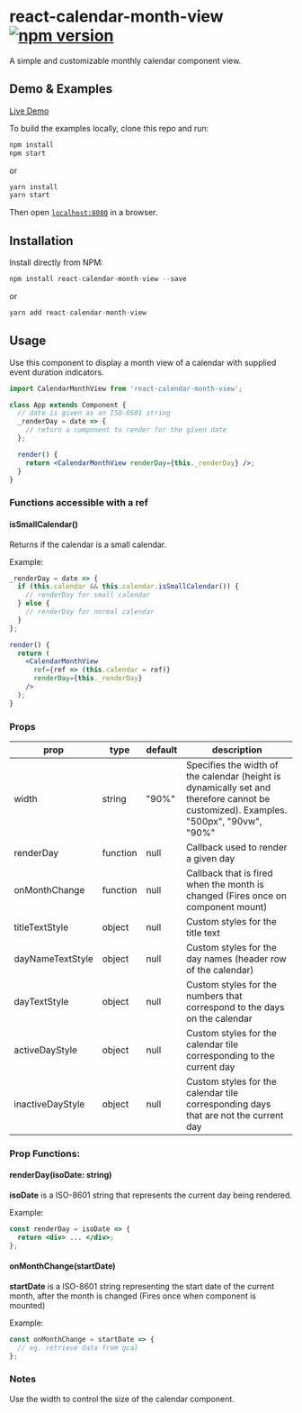 # react-calendar-month-view [![npm version](https://badge.fury.io/js/react-calendar-month-view.svg)](https://badge.fury.io/js/react-calendar-month-view)

A simple and customizable monthly calendar component view.

## Demo & Examples

[Live Demo](https://alwyntan.github.io/react-calendar-month-view/)

To build the examples locally, clone this repo and run:

```js
npm install
npm start
```

or

```js
yarn install
yarn start
```

Then open [`localhost:8080`](http://localhost:8080) in a browser.

## Installation

Install directly from NPM:

```js
npm install react-calendar-month-view --save
```

or

```js
yarn add react-calendar-month-view
```

## Usage

Use this component to display a month view of a calendar with supplied event duration indicators.

```jsx
import CalendarMonthView from 'react-calendar-month-view';

class App extends Component {
  // date is given as an ISO-8601 string
  _renderDay = date => {
    // return a component to render for the given date
  };

  render() {
    return <CalendarMonthView renderDay={this._renderDay} />;
  }
}
```

### Functions accessible with a ref

#### isSmallCalendar()

Returns if the calendar is a small calendar.

Example:

```jsx
_renderDay = date => {
  if (this.calendar && this.calendar.isSmallCalendar()) {
    // renderDay for small calendar
  } else {
    // renderDay for normal calendar
  }
};

render() {
  return (
    <CalendarMonthView
      ref={ref => (this.calendar = ref)}
      renderDay={this._renderDay}
    />
  );
}
```

### Props

| prop             | type     | default | description                                                                                                                          |
| ---------------- | -------- | ------- | ------------------------------------------------------------------------------------------------------------------------------------ |
| width            | string   | "90%"   | Specifies the width of the calendar (height is dynamically set and therefore cannot be customized). Examples. "500px", "90vw", "90%" |
| renderDay        | function | null    | Callback used to render a given day                                                                                                  |
| onMonthChange    | function | null    | Callback that is fired when the month is changed (Fires once on component mount)                                                     |
| titleTextStyle   | object   | null    | Custom styles for the title text                                                                                                     |
| dayNameTextStyle | object   | null    | Custom styles for the day names (header row of the calendar)                                                                         |
| dayTextStyle     | object   | null    | Custom styles for the numbers that correspond to the days on the calendar                                                            |
| activeDayStyle   | object   | null    | Custom styles for the calendar tile corresponding to the current day                                                                 |
| inactiveDayStyle | object   | null    | Custom styles for the calendar tile corresponding days that are not the current day                                                  |

### Prop Functions:

#### renderDay(isoDate: string)

**isoDate** is a ISO-8601 string that represents the current day being rendered.

Example:

```jsx
const renderDay = isoDate => {
  return <div> ... </div>;
};
```

#### onMonthChange(startDate)

**startDate** is a ISO-8601 string representing the start date of the current month, after the month is changed (Fires once when component is mounted)

Example:

```jsx
const onMonthChange = startDate => {
  // eg. retrieve data from gcal
};
```

### Notes

Use the width to control the size of the calendar component.
